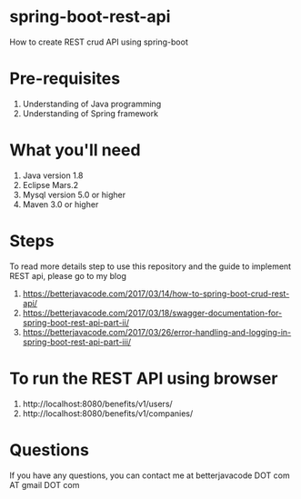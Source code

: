 # spring-boot-rest-api
How to create REST crud API using spring-boot

# Pre-requisites 
1. Understanding of Java programming
2. Understanding of Spring framework

# What you'll need 
1. Java version 1.8
2. Eclipse Mars.2 
3. Mysql version 5.0 or higher
4. Maven 3.0 or higher

# Steps
To read more details step to use this repository and the guide to implement REST api, please go to my blog
1. https://betterjavacode.com/2017/03/14/how-to-spring-boot-crud-rest-api/
2. https://betterjavacode.com/2017/03/18/swagger-documentation-for-spring-boot-rest-api-part-ii/
3. https://betterjavacode.com/2017/03/26/error-handling-and-logging-in-spring-boot-rest-api-part-iii/

# To run the REST API using browser 
 1. http://localhost:8080/benefits/v1/users/ 
 2. http://localhost:8080/benefits/v1/companies/
 
# Questions
If you have any questions, you can contact me at betterjavacode DOT com AT gmail DOT com
